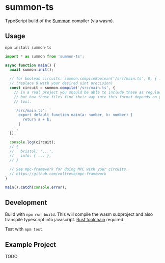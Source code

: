 # summon-ts

TypeScript build of the [Summon](https://github.com/voltrevo/summon) compiler
(via wasm).

## Usage

```sh
npm install summon-ts
```

```ts
import * as summon from 'summon-ts';

async function main() {
  await summon.init();

  // for boolean circuits: summon.compileBoolean('/src/main.ts', 8, { ... })
  // (replace 8 with your desired uint precision)
  const circuit = summon.compile('/src/main.ts', {
    // In a real project you should be able to include these as regular files,
    // but how those files find their way into this format depends on your build
    // tool.

    '/src/main.ts': `
      export default function main(a: number, b: number) {
        return a + b;
      }
    `,
  });

  console.log(circuit);
  // {
  //   bristol: '...',
  //   info: { ... },
  // }

  // See mpc-framework for doing MPC with your circuits.
  // https://github.com/voltrevo/mpc-framework
}

main().catch(console.error);
```

## Development

Build with `npm run build`. This will compile the wasm subproject and also
transpile typescript into javascript. [Rust toolchain](https://rustup.rs/)
required.

Test with `npm test`.

## Example Project

TODO
